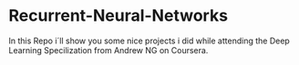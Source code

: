 # Recurrent-Neural-Networks

In this Repo i´ll show you some nice projects i did while attending the Deep Learning Specilization from Andrew NG on Coursera.
